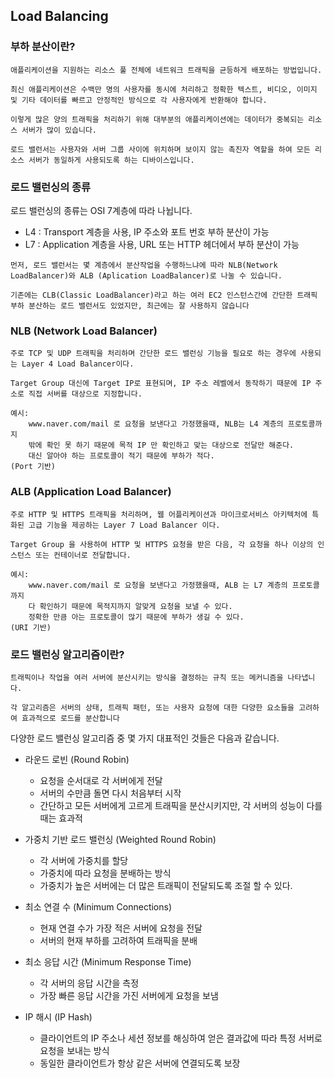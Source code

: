 ## Load Balancing
### 부하 분산이란?
```
애플리케이션을 지원하는 리소스 풀 전체에 네트워크 트래픽을 균등하게 배포하는 방법입니다.

최신 애플리케이션은 수백만 명의 사용자를 동시에 처리하고 정확한 텍스트, 비디오, 이미지 및 기타 데이터를 빠르고 안정적인 방식으로 각 사용자에게 반환해야 합니다.

이렇게 많은 양의 트래픽을 처리하기 위해 대부분의 애플리케이션에는 데이터가 중복되는 리소스 서버가 많이 있습니다.

로드 밸런서는 사용자와 서버 그룹 사이에 위치하며 보이지 않는 촉진자 역할을 하여 모든 리소스 서버가 동일하게 사용되도록 하는 디바이스입니다.
```
### 로드 밸런싱의 종류
로드 밸런싱의 종류는 OSI 7계층에 따라 나뉩니다.

- L4 : Transport 계층을 사용, IP 주소와 포트 번호 부하 분산이 가능
- L7 : Application 계층을 사용, URL 또는 HTTP 헤더에서 부하 분산이 가능

```
먼저, 로드 밸런서는 몇 계층에서 분산작업을 수행하느냐에 따라 NLB(Network LoadBalancer)와 ALB (Aplication LoadBalancer)로 나눌 수 있습니다. 

기존에는 CLB(Classic LoadBalancer)라고 하는 여러 EC2 인스턴스간에 간단한 트래픽 부하 분산하는 로드 밸런서도 있었지만, 최근에는 잘 사용하지 않습니다
```

### NLB (Network Load Balancer)
```
주로 TCP 및 UDP 트래픽을 처리하며 간단한 로드 밸런싱 기능을 필요로 하는 경우에 사용되는 Layer 4 Load Balancer이다.

Target Group 대신에 Target IP로 표현되며, IP 주소 레벨에서 동작하기 때문에 IP 주소로 직접 서버를 대상으로 지정합니다.

예시:
    www.naver.com/mail 로 요청을 보낸다고 가정했을때, NLB는 L4 계층의 프로토콜까지 
    밖에 확인 못 하기 때문에 목적 IP 만 확인하고 맞는 대상으로 전달만 해준다.
    대신 알아야 하는 프로토콜이 적기 때문에 부하가 적다.
(Port 기반)
```

### ALB (Application Load Balancer)
```
주로 HTTP 및 HTTPS 트래픽을 처리하며, 웹 어플리케이션과 마이크로서비스 아키텍처에 특화된 고급 기능을 제공하는 Layer 7 Load Balancer 이다.

Target Group 을 사용하여 HTTP 및 HTTPS 요청을 받은 다음, 각 요청을 하나 이상의 인스턴스 또는 컨테이너로 전달합니다.

예시:
    www.naver.com/mail 로 요청을 보낸다고 가정했을때, ALB 는 L7 계층의 프로토콜까지 
    다 확인하기 때문에 목적지까지 알맞게 요청을 보낼 수 있다.
    정확한 만큼 아는 프로토콜이 많기 때문에 부하가 생길 수 있다.
(URI 기반)
```

### 로드 밸런싱 알고리즘이란?
```
트래픽이나 작업을 여러 서버에 분산시키는 방식을 결정하는 규칙 또는 메커니즘을 나타냅니다.

각 알고리즘은 서버의 상태, 트래픽 패턴, 또는 사용자 요청에 대한 다양한 요소들을 고려하여 효과적으로 로드를 분산합니다

```
다양한 로드 밸런싱 알고리즘 중 몇 가지 대표적인 것들은 다음과 같습니다.
- 라운드 로빈 (Round Robin)
    - 요청을 순서대로 각 서버에게 전달
    - 서버의 수만큼 돌면 다시 처음부터 시작
    - 간단하고 모든 서버에게 고르게 트래픽을 분산시키지만, 각 서버의 성능이 다를 때는 효과적

- 가중치 기반 로드 밸런싱 (Weighted Round Robin)
    - 각 서버에 가중치를 할당
    - 가중치에 따라 요청을 분배하는 방식
    - 가중치가 높은 서버에는 더 많은 트래픽이 전달되도록 조절 할 수 있다.

- 최소 연결 수 (Minimum Connections)
    - 현재 연결 수가 가장 적은 서버에 요청을 전달
    - 서버의 현재 부하를 고려하여 트래픽을 분배

- 최소 응답 시간 (Minimum Response Time)
    - 각 서버의 응답 시간을 측정
    - 가장 빠른 응답 시간을 가진 서버에게 요청을 보냄

- IP 해시 (IP Hash)
    - 클라이언트의 IP 주소나 세션 정보를 해싱하여 얻은 결과값에 따라 특정 서버로 요청을 보내는 방식
    - 동일한 클라이언트가 항상 같은 서버에 연결되도록 보장
